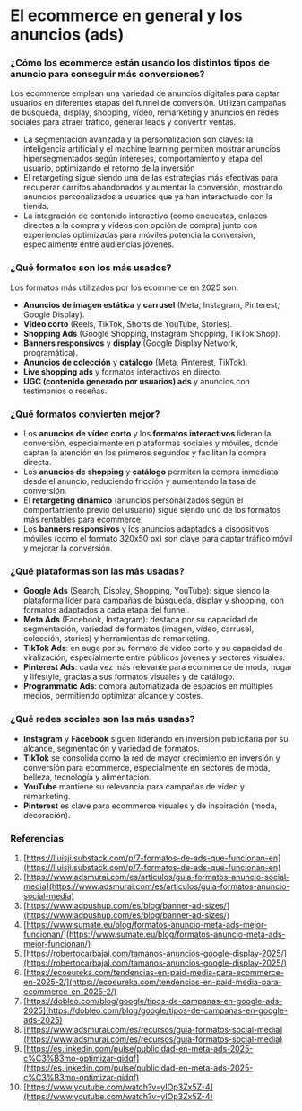 # El ecommerce en general y los anuncios (ads)

### ¿Cómo los ecommerce están usando los distintos tipos de anuncio para conseguir más conversiones?

Los ecommerce emplean una variedad de anuncios digitales para captar usuarios en diferentes etapas del funnel de conversión. Utilizan campañas de búsqueda, display, shopping, vídeo, remarketing y anuncios en redes sociales para atraer tráfico, generar leads y convertir ventas.

* La segmentación avanzada y la personalización son claves: la inteligencia artificial y el machine learning permiten mostrar anuncios hipersegmentados según intereses, comportamiento y etapa del usuario, optimizando el retorno de la inversión
* El retargeting sigue siendo una de las estrategias más efectivas para recuperar carritos abandonados y aumentar la conversión, mostrando anuncios personalizados a usuarios que ya han interactuado con la tienda.
* La integración de contenido interactivo (como encuestas, enlaces directos a la compra y vídeos con opción de compra) junto con experiencias optimizadas para móviles potencia la conversión, especialmente entre audiencias jóvenes.

### ¿Qué formatos son los más usados?

Los formatos más utilizados por los ecommerce en 2025 son:

* **Anuncios de imagen estática** y **carrusel** (Meta, Instagram, Pinterest, Google Display).
* **Vídeo corto** (Reels, TikTok, Shorts de YouTube, Stories).
* **Shopping Ads** (Google Shopping, Instagram Shopping, TikTok Shop).
* **Banners responsivos** y **display** (Google Display Network, programática).
* **Anuncios de colección** y **catálogo** (Meta, Pinterest, TikTok).
* **Live shopping ads** y formatos interactivos en directo.
* **UGC (contenido generado por usuarios) ads** y anuncios con testimonios o reseñas.

### ¿Qué formatos convierten mejor?

* Los **anuncios de vídeo corto** y los **formatos interactivos** lideran la conversión, especialmente en plataformas sociales y móviles, donde captan la atención en los primeros segundos y facilitan la compra directa.
* Los **anuncios de shopping** y **catálogo** permiten la compra inmediata desde el anuncio, reduciendo fricción y aumentando la tasa de conversión.
* El **retargeting dinámico** (anuncios personalizados según el comportamiento previo del usuario) sigue siendo uno de los formatos más rentables para ecommerce.
* Los **banners responsivos** y los anuncios adaptados a dispositivos móviles (como el formato 320x50 px) son clave para captar tráfico móvil y mejorar la conversión.

### ¿Qué plataformas son las más usadas?

* **Google Ads** (Search, Display, Shopping, YouTube): sigue siendo la plataforma líder para campañas de búsqueda, display y shopping, con formatos adaptados a cada etapa del funnel.
* **Meta Ads** (Facebook, Instagram): destaca por su capacidad de segmentación, variedad de formatos (imagen, vídeo, carrusel, colección, stories) y herramientas de remarketing.
* **TikTok Ads**: en auge por su formato de vídeo corto y su capacidad de viralización, especialmente entre públicos jóvenes y sectores visuales.
* **Pinterest Ads**: cada vez más relevante para ecommerce de moda, hogar y lifestyle, gracias a sus formatos visuales y de catálogo.
* **Programmatic Ads**: compra automatizada de espacios en múltiples medios, permitiendo optimizar alcance y costes.

### ¿Qué redes sociales son las más usadas?

* **Instagram** y **Facebook** siguen liderando en inversión publicitaria por su alcance, segmentación y variedad de formatos.
* **TikTok** se consolida como la red de mayor crecimiento en inversión y conversión para ecommerce, especialmente en sectores de moda, belleza, tecnología y alimentación.
* **YouTube** mantiene su relevancia para campañas de vídeo y remarketing.
* **Pinterest** es clave para ecommerce visuales y de inspiración (moda, decoración).

### Referencias

1. [https://lluisji.substack.com/p/7-formatos-de-ads-que-funcionan-en](https://lluisji.substack.com/p/7-formatos-de-ads-que-funcionan-en)
2. [https://www.adsmurai.com/es/articulos/guia-formatos-anuncio-social-media](https://www.adsmurai.com/es/articulos/guia-formatos-anuncio-social-media)
3. [https://www.adpushup.com/es/blog/banner-ad-sizes/](https://www.adpushup.com/es/blog/banner-ad-sizes/)
4. [https://www.sumate.eu/blog/formatos-anuncio-meta-ads-mejor-funcionan/](https://www.sumate.eu/blog/formatos-anuncio-meta-ads-mejor-funcionan/)
5. [https://robertocarbajal.com/tamanos-anuncios-google-display-2025/](https://robertocarbajal.com/tamanos-anuncios-google-display-2025/)
6. [https://ecoeureka.com/tendencias-en-paid-media-para-ecommerce-en-2025-2/](https://ecoeureka.com/tendencias-en-paid-media-para-ecommerce-en-2025-2/)
7. [https://dobleo.com/blog/google/tipos-de-campanas-en-google-ads-2025](https://dobleo.com/blog/google/tipos-de-campanas-en-google-ads-2025)
8. [https://www.adsmurai.com/es/recursos/guia-formatos-social-media](https://www.adsmurai.com/es/recursos/guia-formatos-social-media)
9. [https://es.linkedin.com/pulse/publicidad-en-meta-ads-2025-c%C3%B3mo-optimizar-qidqf](https://es.linkedin.com/pulse/publicidad-en-meta-ads-2025-c%C3%B3mo-optimizar-qidqf)
10. [https://www.youtube.com/watch?v=yIOp3Zx5Z-4](https://www.youtube.com/watch?v=yIOp3Zx5Z-4)

